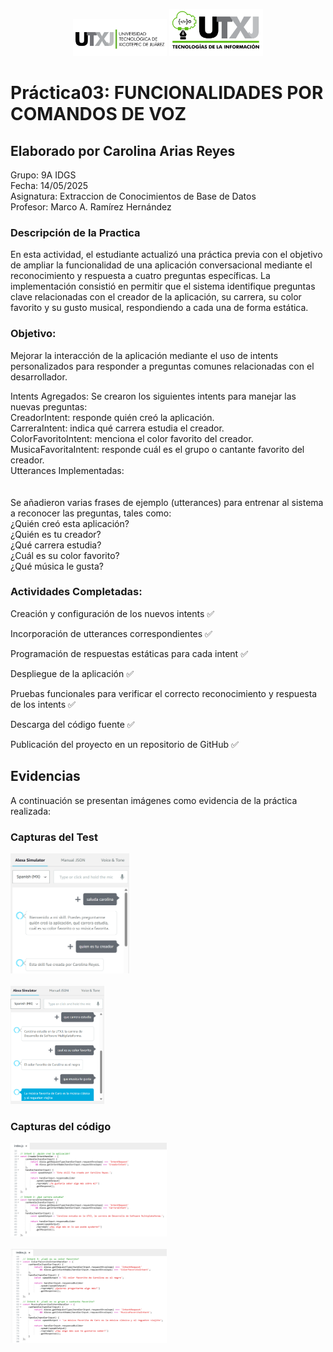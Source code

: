 <p align="center">
  <img src="Practica03/img/image.png" alt="Logo 1" width="150"/>
  <img src="Practica03/img/logo_ti.png" alt="Logo 2" width="150"/>
</p>

# Práctica03: FUNCIONALIDADES POR COMANDOS DE VOZ

## Elaborado por Carolina Arias Reyes
Grupo: 9A IDGS
<br>
Fecha: 14/05/2025
<br>
Asignatura: Extraccion de Conocimientos de Base de Datos
<br>
Profesor: Marco A. Ramírez Hernández

### Descripción de la Practica
En esta actividad, el estudiante actualizó una práctica previa con el objetivo de ampliar la funcionalidad de una aplicación conversacional mediante el reconocimiento y respuesta a cuatro preguntas específicas. La implementación consistió en permitir que el sistema identifique preguntas clave relacionadas con el creador de la aplicación, su carrera, su color favorito y su gusto musical, respondiendo a cada una de forma estática.

### Objetivo:
Mejorar la interacción de la aplicación mediante el uso de intents personalizados para responder a preguntas comunes relacionadas con el desarrollador.

Intents Agregados:
Se crearon los siguientes intents para manejar las nuevas preguntas:
<br>
CreadorIntent: responde quién creó la aplicación.
<br>
CarreraIntent: indica qué carrera estudia el creador.
<br>
ColorFavoritoIntent: menciona el color favorito del creador.
<br>
MusicaFavoritaIntent: responde cuál es el grupo o cantante favorito del creador.
<br>
Utterances Implementadas:
<br><br><br>
Se añadieron varias frases de ejemplo (utterances) para entrenar al sistema a reconocer las preguntas, tales como:
<br>
¿Quién creó esta aplicación?
<br>
¿Quién es tu creador?
<br>
¿Qué carrera estudia?
<br>
¿Cuál es su color favorito?
<br>
¿Qué música le gusta?

### Actividades Completadas:
Creación y configuración de los nuevos intents ✅

Incorporación de utterances correspondientes ✅

Programación de respuestas estáticas para cada intent ✅

Despliegue de la aplicación ✅

Pruebas funcionales para verificar el correcto reconocimiento y respuesta de los intents ✅

Descarga del código fuente ✅

Publicación del proyecto en un repositorio de GitHub ✅



## Evidencias

A continuación se presentan imágenes como evidencia de la práctica realizada:

### Capturas del Test
<img src="Practica03/imgevidencias/image1.png" alt="Logo 1" width="190"/>
<br><br>
<img src="Practica03/imgevidencias/image2.png" alt="Logo 1" width="150"/>

### Capturas del código
<img src="Practica03/imgevidencias/image3.png" alt="Logo 1" width="250" height="150"/>
<br> <br>
<img src="Practica03/imgevidencias/image4.png" alt="Logo 1" width="250" height="150"/>

<!-- Puedes agregar más secciones o imágenes según lo necesites -->
